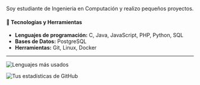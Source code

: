 Soy estudiante de Ingenieria en Computación y realizo pequeños proyectos.

#### 🔧 Tecnologías y Herramientas
- **Lenguajes de programación:** C, Java, JavaScript, PHP, Python, SQL
- **Bases de Datos:** PostgreSQL
- **Herramientas:** Git, Linux, Docker <!--, Jenkins-->
<!-- **Frameworks y Librerías:** React, Spring Boot, Hibernate-->  
---

![Lenguajes más usados](https://github-readme-stats.vercel.app/api/top-langs/?username=p3p3p3k4z&layout=compact&theme=radical)

![Tus estadísticas de GitHub](https://github-readme-stats.vercel.app/api?username=p3p3p3k4z&show_icons=true&theme=radical)

